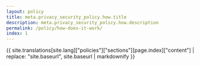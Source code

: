 ```yaml
---
layout: policy
title: meta.privacy_security_policy.how.title
description: meta.privacy_security_policy.how.description
permalink: /policy/how-does-it-work/
index: 1
---
```

{{ site.translations[site.lang]["policies"]["sections"][page.index]["content"] | replace: "site.baseurl", site.baseurl | markdownify }}
